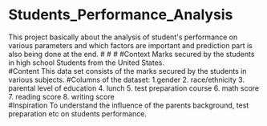 # Students_Performance_Analysis
This project basically about the analysis of student's performance on various parameters and which factors are important and prediction part is also being done at the end.  # # # #Context 
Marks secured by the students in high school Students from the United States.  
#Content 
This data set consists of the marks secured by the students in various subjects. 
#Columns of the dataset: 1.gender 2. race/ethnicity 3. parental level of education 4. lunch 5. test preparation course 6. math score 7. reading score 8. writing score  
#Inspiration 
To understand the influence of the parents background, test preparation etc on students performance.
